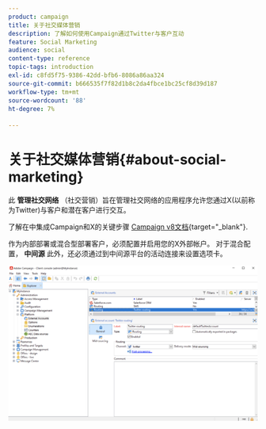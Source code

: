```yaml
---
product: campaign
title: 关于社交媒体营销
description: 了解如何使用Campaign通过Twitter与客户互动
feature: Social Marketing
audience: social
content-type: reference
topic-tags: introduction
exl-id: c8fd5f75-9386-42dd-bfb6-8086a86aa324
source-git-commit: b666535f7f82d1b8c2da4fbce1bc25cf8d39d187
workflow-type: tm+mt
source-wordcount: '88'
ht-degree: 7%

---
```


# 关于社交媒体营销{#about-social-marketing}

此 **管理社交网络** （社交营销）旨在管理社交网络的应用程序允许您通过X(以前称为Twitter)与客户和潜在客户进行交互。

了解在中集成Campaign和X的关键步骤 [Campaign v8文档](https://experienceleague.adobe.com/docs/campaign/campaign-v8/connect/ac-tw.html?lang=zh-Hans){target="_blank"}.

作为内部部署或混合型部署客户，必须配置并启用您的X外部帐户。 对于混合配置， **中间源** 此外，还必须通过到中间源平台的活动连接来设置选项卡。

![](assets/tw-external-account.png)
